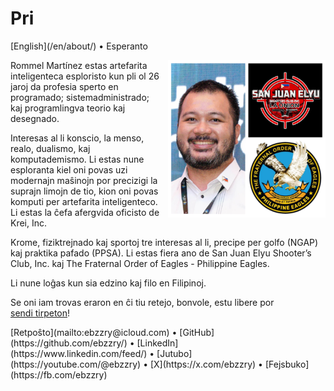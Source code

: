 Pri
===

<div class="center">[English](/en/about/) • Esperanto</div>

<div>
<img src="/images/site/ebzzry.png" style="float: right; width: 50%; margin: 0px 0px 0px 10px">

Rommel Martínez estas artefarita inteligenteca esploristo kun pli ol 26 jaroj da
profesia sperto en programado; sistemadministrado; kaj programlingva teorio kaj
desegnado.

Interesas al li konscio, la menso, realo, dualismo, kaj komputademismo. Li estas
nune esploranta kiel oni povas uzi modernajn maŝinojn por precizigi la suprajn
limojn de tio, kion oni povas komputi per artefarita inteligenteco. Li estas la
ĉefa afergvida oficisto de Krei, Inc.

Krome, fiziktrejnado kaj sportoj tre interesas al li, precipe per golfo (NGAP)
kaj praktika pafado (PPSA). Li estas fiera ano de San Juan Elyu Shooter’s Club,
Inc. kaj The Fraternal Order of Eagles - Philippine Eagles.

Li nune loĝas kun sia edzino kaj filo en Filipinoj.

Se oni iam trovas eraron en ĉi tiu retejo, bonvole, estu libere por [sendi tirpeton](https://github.com/ebzzry/ebzzry.github.io)!
</div>
<div class="center">
[Retpoŝto](mailto:ebzzry@icloud.com) • [GitHub](https://github.com/ebzzry/) • [LinkedIn](https://www.linkedin.com/feed/) • [Jutubo](https://youtube.com/@ebzzry) • [X](https://x.com/ebzzry) • [Fejsbuko](https://fb.com/ebzzry)<br>
</div>
